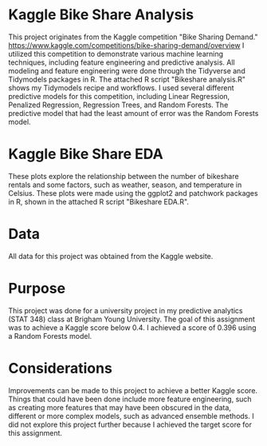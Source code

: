 # Kaggle Bike Share Analysis
This project originates from the Kaggle competition "Bike Sharing Demand." https://www.kaggle.com/competitions/bike-sharing-demand/overview 
I utilized this competition to demonstrate various machine learning techniques, including feature engineering and predictive analysis. 
All modeling and feature engineering were done through the Tidyverse and Tidymodels packages in R. 
The attached R script "Bikeshare analysis.R" shows my Tidymodels recipe and workflows. 
I used several different predictive models for this competition, including Linear Regression, Penalized Regression, Regression Trees, and Random Forests.
The predictive model that had the least amount of error was the Random Forests model. 
# Kaggle Bike Share EDA
These plots explore the relationship between the number of bikeshare rentals and some factors, such as weather, season, and temperature in Celsius. 
These plots were made using the ggplot2 and patchwork packages in R, shown in the attached R script "Bikeshare EDA.R".
# Data
All data for this project was obtained from the Kaggle website. 
# Purpose 
This project was done for a university project in my predictive analytics (STAT 348) class at Brigham Young University. The goal of this assignment was to achieve a Kaggle
score below 0.4. I achieved a score of 0.396 using a Random Forests model. 
# Considerations
Improvements can be made to this project to achieve a better Kaggle score. Things that could have been done include more feature engineering, 
such as creating more features that may have been obscured in the data, different or more complex models, such as advanced ensemble methods. I did not explore this
project further because I achieved the target score for this assignment. 
